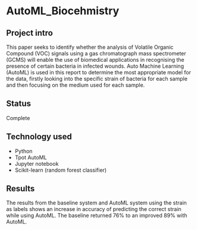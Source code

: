 # AutoML_Biocehmistry

## Project intro
This paper seeks to identify whether the analysis of Volatile Organic Compound (VOC) signals
using a gas chromatograph mass spectrometer (GCMS) will enable the use of
biomedical applications in recognising the presence of certain bacteria in infected
wounds. Auto Machine Learning (AutoML) is used in this report to determine
the most appropriate model for the data, firstly looking into the specific strain
of bacteria for each sample and then focusing on the medium used for each
sample.


## Status
Complete



## Technology used
- Python
- Tpot AutoML
- Jupyter notebook
- Scikit-learn (random forest classifier)



## Results

The results from the baseline system and
AutoML system using the strain as labels shows an increase in accuracy of
predicting the correct strain while using AutoML. The baseline returned 76%
to an improved 89% with AutoML.
